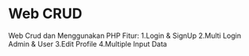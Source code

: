 # Web CRUD
<!-- ============================================================================================================ -->
Web Crud dan Menggunakan PHP
Fitur:
1.Login & SignUp
2.Multi Login Admin & User
3.Edit Profile
4.Multiple Input Data
  
<!-- ============================================================================================================ -->